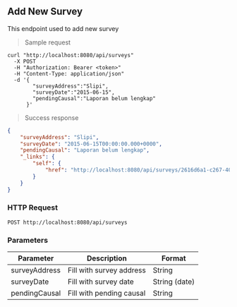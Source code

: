 ## Add New Survey

This endpoint used to add new survey

> Sample request

```shell
curl "http://localhost:8080/api/surveys"
  -X POST
  -H "Authorization: Bearer <token>"
  -H "Content-Type: application/json"
  -d '{
        "surveyAddress":"Slipi",
        "surveyDate":"2015-06-15",
        "pendingCausal":"Laporan belum lengkap"
      }'
```

> Success response

```json
{
    "surveyAddress": "Slipi",
    "surveyDate": "2015-06-15T00:00:00.000+0000",
    "pendingCausal": "Laporan belum lengkap",
    "_links": {
        "self": {
            "href": "http://localhost:8080/api/surveys/2616d6a1-c267-4032-899d-83531665b846"
        }
    }
}
```

### HTTP Request

`POST http://localhost:8080/api/surveys`

### Parameters

Parameter | Description | Format 
--------- | ----------- | ------ 
surveyAddress | Fill with survey address | String
surveyDate | Fill with survey date | String (date)
pendingCausal | Fill with pending causal | String 